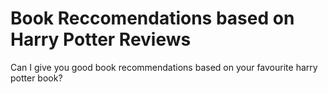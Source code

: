 # Book Reccomendations based on Harry Potter Reviews
 Can I give you good book recommendations based on your favourite harry potter book?
